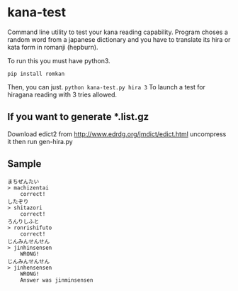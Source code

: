 # kana-test
Command line utility to test your kana reading capability. Program choses a random word from a japanese dictionary and
you have to translate its hira or kata form in romanji (hepburn).

To run this you must have python3.

```pip install romkan```

Then, you can just.
```python kana-test.py hira 3```
To launch a test for hiragana reading with 3 tries allowed.

## If you want to generate *.list.gz
Download edict2 from http://www.edrdg.org/jmdict/edict.html uncompress it then run gen-hira.py

## Sample
```~> python kana-test.py hira 2
まちぜんたい
> machizentai
	correct!
したぞり
> shitazori
	correct!
ろんりしふと
> ronrishifuto
	correct!
じんみんせんせん
> jinhinsensen
	WRONG!
じんみんせんせん
> jinhensensen
	WRONG!
	Answer was jinminsensen
```
